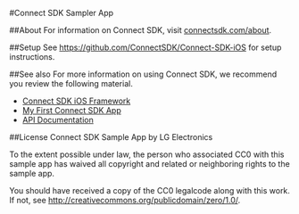 #Connect SDK Sampler App

##About
For information on Connect SDK, visit [connectsdk.com/about](http://www.connectsdk.com/about/).

##Setup
See https://github.com/ConnectSDK/Connect-SDK-iOS for setup instructions.

##See also
For more information on using Connect SDK, we recommend you review the following material.

- [Connect SDK iOS Framework](http://github.com/ConnectSDK/Connect-SDK-iOS-Framework)
- [My First Connect SDK App](http://connectsdk.com/getting-started/my-first-iphone-app/)
- [API Documentation](http://connectsdk.com/docs/iosapi/)

##License
Connect SDK Sample App by LG Electronics

To the extent possible under law, the person who associated CC0 with
this sample app has waived all copyright and related or neighboring rights
to the sample app.

You should have received a copy of the CC0 legalcode along with this
work. If not, see http://creativecommons.org/publicdomain/zero/1.0/.
